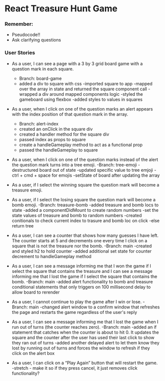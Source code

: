 # React Treasure Hunt Game

### Remember:
- Pseudocode!!
- Ask clarifying questions

### User Stories
- As a user, I can see a page with a 3 by 3 grid board game with a question mark in each square.
    - Branch: board-game
    - added a div to square with css
    -imported square to app
    -mapped over the array in state and returned the square component call
    -wrapped a div around mapped components logic
    -styled the gameboard using flexbox
    -added styles to values in squares


- As a user, when I click on one of the question marks an alert appears with the index position of that question mark in the array.
    - Branch: alert-index
    - created an onClick in the square div
    - created a handler method for the square div
    - passed index as props to square
    - create a handleGameplay method to act as a functional prop
    - passed the handleGameplay to square

- As a user, when I click on one of the question marks instead of the alert the question mark turns into a tree emoji.
    -Branch: tree-emoji
    -destructured board out of state
    -updated specific value to tree emjoji
    -ctrl + cmd + space for emojis
    -setState of board after updating the array

- As a user, if I select the winning square the question mark will become a treasure emoji.
- As a user, if I select the losing square the question mark will become a bomb emoji.
    -Branch: treasure-bomb
    -added treasure and bomb locs to state
    -added a componentDidMount to create random numbers
    -set the state values of treasure and bomb to random numbers
    -created conitionals to check current index to trasure and bomb loc on click
    -else return tree

- As a user, I can see a counter that shows how many guesses I have left. The counter starts at 5 and decrements one every time I click on a square that is not the treasure nor the bomb.
    -Branch: main
    -created and styled h2 to hold counter
    -added additional set state for counter decrement to handleGameplay method


- As a user, I can see a message informing me that I won the game if I select the square that contains the treasure and I can see a message informing me that I lost the game if I select the square that contains the bomb.
    -Branch: main
    -added alert functionality to bomb and treasure conditional statements that only triggers on 100 millisecond delay to allow board to rerender


- As a user, I cannot continue to play the game after I win or lose.
    -Branch: main
    -changed alert window to a confirm window that refreshes the page and restarts the game regardless of the user's reply
    


- As a user, I can see a message informing me that I lost the game when I run out of turns (the counter reaches zero).
    -Branch: main
    -added an if statement that catches when the counter is about to hit 0. It updates the square and the counter after the user has used their last click to show they ran out of turns
    -added another delayed alert to let them know they lost by running out of turns and forces the window to refresh if they click on the alert box

- As a user, I can click on a “Play Again” button that will restart the game.
    -stretch - make it so if they press cancel, it just removes click functionality?
